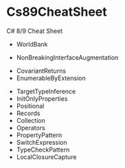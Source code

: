 # Cs89CheatSheet
C# 8/9 Cheat Sheet

- WorldBank
+ NonBreakingInterfaceAugmentation
- CovariantReturns
- EnumerableByExtension
+ TargetTypeInference
+ InitOnlyProperties
+ Positional
+ Records
+ Collection
+ Operators
+ PropertyPattern
+ SwitchExpression
+ TypeCheckPattern
+ LocalClosureCapture
